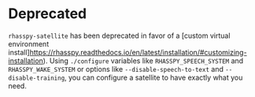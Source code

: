 # Deprecated

`rhasspy-satellite` has been deprecated in favor of a [custom virtual environment install]https://rhasspy.readthedocs.io/en/latest/installation/#customizing-installation). Using `./configure` variables like `RHASSPY_SPEECH_SYSTEM` and `RHASSPY_WAKE_SYSTEM` or options like `--disable-speech-to-text` and `--disable-training`, you can configure a satellite to have exactly what you need. 
